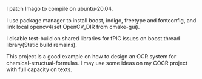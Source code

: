 I patch Imago to compile on ubuntu-20.04. 

I use package manager to install boost, indigo, freetype and fontconfig, and link local opencv4(set OpenCV_DIR from cmake-gui).

I disable test-build on shared libraries for fPIC issues on boost thread library(Static build remains).

This project is a good example on how to design an OCR system for chemical-structual-formulas. I may use some ideas on my COCR project with full capacity on texts.
